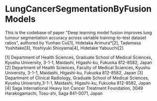 # LungCancerSegmentationByFusionModels

This is the codebase of paper "Deep learning model fusion improves lung tumour segmentation accuracy across variable training-to-test dataset
ratios", authored by 
Yunhao Cui[1], Hidetaka Arimura*[2], Tadamasa Yoshitake[3], Yoshiyuki Shioyama[4], Hidetake Yabuuchi[2]

[1] Department of Health Sciences, Graduate School of Medical Sciences, Kyushu University, 3-1-1, Maidashi, Higashi-ku, Fukuoka 812-8582, Japan
[2] Department of Health Sciences, Faculty of Medical Sciences, Kyushu University, 3-1-1, Maidashi, Higashi-ku, Fukuoka 812-8582, Japan
[3] Department of Clinical Radiology, Graduate School of Medical Sciences, Kyushu University,3-1-1, Maidashi, Higashi-ku, Fukuoka 812-8582, Japan
[4] Saga International Heavy Ion Cancer Treatment Foundation, 3049 Harakogamachi, Tosu-shi, Saga 841-0071, Japan
